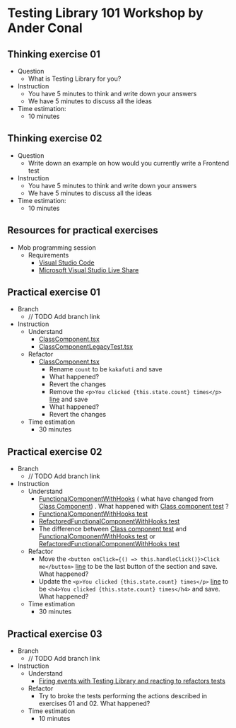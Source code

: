 # Testing Library 101 Workshop by Ander Conal

## Thinking exercise 01

* Question
    * What is Testing Library for you?
* Instruction
    * You have 5 minutes to think and write down your answers
    * We have 5 minutes to discuss all the ideas
* Time estimation:
    * 10 minutes

## Thinking exercise 02

* Question
    * Write down an example on how would you currently write a Frontend test
* Instruction
    * You have 5 minutes to think and write down your answers
    * We have 5 minutes to discuss all the ideas
* Time estimation:
    * 10 minutes

## Resources for practical exercises

* Mob programming session
    * Requirements
        * [Visual Studio Code](https://code.visualstudio.com/)
        * [Microsoft Visual Studio Live Share](https://marketplace.visualstudio.com/items?itemName=MS-vsliveshare.vsliveshare)

## Practical exercise 01

* Branch
    * // TODO Add branch link
* Instruction
    * Understand
        * [ClassComponent.tsx](https://github.com/anderconal/testing-library-101-ts-workshop/blob/main/src/ClassComponent/ClassComponent.tsx)
        * [ClassComponentLegacyTest.tsx](https://github.com/anderconal/testing-library-101-ts-workshop/blob/main/src/TestsLegacy/ClassComponentLegacyTest.tsx)
    * Refactor
        * [ClassComponent.tsx](https://github.com/anderconal/testing-library-101-ts-workshop/blob/main/src/ClassComponent/ClassComponent.tsx)
            * Rename `count` to be `kakafuti` and save
            * What happened?
            * Revert the changes
            * Remove
              the `<p>You clicked {this.state.count} times</p>` [line](https://github.com/anderconal/testing-library-101-ts-workshop/blob/main/src/ClassComponent/ClassComponent.tsx#L18)
              and save
            * What happened?
            * Revert the changes
    * Time estimation
        * 30 minutes

## Practical exercise 02

* Branch
    * // TODO Add branch link
* Instruction
    * Understand
        * [FunctionalComponentWithHooks](https://github.com/anderconal/testing-library-101-ts-workshop/blob/main/src/FunctionalComponentWithHooks/FunctionalComponentWithHooks.tsx) (
          what have changed
          from [Class Component]([ClassComponent.tsx](https://github.com/anderconal/testing-library-101-ts-workshop/blob/main/src/ClassComponent/ClassComponent.tsx)))
          . What happened
          with [Class component test](https://github.com/anderconal/testing-library-101-ts-workshop/blob/main/src/TestsLegacy/ClassComponentLegacyTest.tsx)
          ?
        * [FunctionalComponentWithHooks test](https://github.com/anderconal/testing-library-101-ts-workshop/blob/main/src/FunctionalComponentWithHooks/FunctionalComponentWithHooks.test.tsx)
        * [RefactoredFunctionalComponentWithHooks test]()
        * The difference
          between [Class component test](https://github.com/anderconal/testing-library-101-ts-workshop/blob/main/src/TestsLegacy/ClassComponentLegacyTest.tsx)
          and [FunctionalComponentWithHooks test](https://github.com/anderconal/testing-library-101-ts-workshop/blob/main/src/FunctionalComponentWithHooks/FunctionalComponentWithHooks.test.tsx)
          or [RefactoredFunctionalComponentWithHooks test]()
    * Refactor
        * Move the `<button onClick={() => this.handleClick()}>Click me</button>` [line]() to be the last button of the
          section and save. What happened?
        * Update the `<p>You clicked {this.state.count} times</p>` [line]() to
          be `<h4>You clicked {this.state.count} times</h4>` and save. What happened?
    * Time estimation
        * 30 minutes

## Practical exercise 03

* Branch
    * // TODO Add branch link
* Instruction
    * Understand
        * [Firing events with Testing Library and reacting to refactors tests]()
    * Refactor
        * Try to broke the tests performing the actions described in exercises 01 and 02. What happened?
    * Time estimation
        * 10 minutes